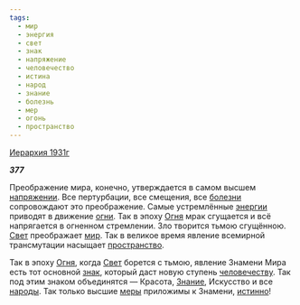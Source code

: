 ```yaml
---
tags:
  - мир
  - энергия
  - свет
  - знак
  - напряжение
  - человечество
  - истина
  - народ
  - знание
  - болезнь
  - мер
  - огонь
  - пространство
---
```

[Иерархия 1931г](https://127.0.0.1:4002/agni/1931)

___377___

Преображение мира, конечно, утверждается в самом высшем [напряжении](../../../tags/#напряжение). Все пертурбации, все смещения, все [болезни](../../../tags/#болезнь) сопровождают это преображение. Самые устремлённые [энергии](../../../tags/#энергия) приводят в движение [огни](../../../tags/#огонь). Так в эпоху [Огня](../../../tags/#огонь) мрак сгущается и всё напрягается в огненном стремлении. Зло творится тьмою сгущённою. [Свет](../../../tags/#свет) преображает [мир](../../../tags/#мир). Так в великое время явление всемирной трансмутации насыщает [пространство](../../../tags/#пространство).   

Так в эпоху [Огня](../../../tags/#огонь), когда [Свет](../../../tags/#свет) борется с тьмою, явление Знамени Мира есть тот основной [знак](../../../tags/#знак), который даст новую ступень [человечеству](../../../tags/#человечество). Так под этим знаком объединятся — Красота, [Знание](../../../tags/#знание), Искусство и все [народы](../../../tags/#народ). Так только высшие [меры](../../../tags/#мер) приложимы к Знамени, [истинно](../../../tags/#истина)!   

